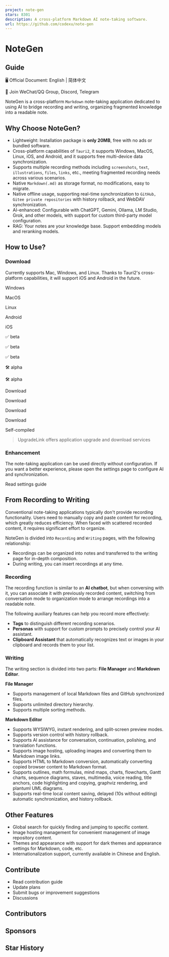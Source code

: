 ```yaml
---
project: note-gen
stars: 8301
description: A cross-platform Markdown AI note-taking software.
url: https://github.com/codexu/note-gen
---
```


NoteGen
=======

Guide
-----

🖥️ Official Document: English | 简体中文

💬 Join WeChat/QQ Group, Discord, Telegram

NoteGen is a cross-platform `Markdown` note-taking application dedicated to using AI to bridge recording and writing, organizing fragmented knowledge into a readable note.

Why Choose NoteGen?
-------------------

-   Lightweight: Installation package is **only 20MB**, free with no ads or bundled software.
-   Cross-platform capabilities of `Tauri2`, it supports Windows, MacOS, Linux, iOS, and Android, and it supports free multi-device data synchronization.
-   Supports multiple recording methods including `screenshots`, `text`, `illustrations`, `files`, `links`, etc., meeting fragmented recording needs across various scenarios.
-   Native `Markdown(.md)` as storage format, no modifications, easy to migrate.
-   Native offline usage, supporting real-time synchronization to `GitHub, Gitee private repositories` with history rollback, and WebDAV synchronization.
-   AI-enhanced: Configurable with ChatGPT, Gemini, Ollama, LM Studio, Grok, and other models, with support for custom third-party model configuration.
-   RAG: Your notes are your knowledge base. Support embedding models and reranking models.

How to Use?
-----------

### Download

Currently supports Mac, Windows, and Linux. Thanks to Tauri2's cross-platform capabilities, it will support iOS and Android in the future.

Windows

MacOS

Linux

Android

iOS

✅ beta

✅ beta

✅ beta

🛠️ alpha

🛠️ alpha

Download

Download

Download

Download

Self-compiled

> UpgradeLink offers application upgrade and download services

### Enhancement

The note-taking application can be used directly without configuration. If you want a better experience, please open the settings page to configure AI and synchronization.

Read settings guide

From Recording to Writing
-------------------------

Conventional note-taking applications typically don't provide recording functionality. Users need to manually copy and paste content for recording, which greatly reduces efficiency. When faced with scattered recorded content, it requires significant effort to organize.

NoteGen is divided into `Recording` and `Writing` pages, with the following relationship:

-   Recordings can be organized into notes and transferred to the writing page for in-depth composition.
-   During writing, you can insert recordings at any time.

### Recording

The recording function is similar to an **AI chatbot**, but when conversing with it, you can associate it with previously recorded content, switching from conversation mode to organization mode to arrange recordings into a readable note.

The following auxiliary features can help you record more effectively:

-   **Tags** to distinguish different recording scenarios.
-   **Personas** with support for custom prompts to precisely control your AI assistant.
-   **Clipboard Assistant** that automatically recognizes text or images in your clipboard and records them to your list.

### Writing

The writing section is divided into two parts: **File Manager** and **Markdown Editor**.

**File Manager**

-   Supports management of local Markdown files and GitHub synchronized files.
-   Supports unlimited directory hierarchy.
-   Supports multiple sorting methods.

**Markdown Editor**

-   Supports WYSIWYG, instant rendering, and split-screen preview modes.
-   Supports version control with history rollback.
-   Supports AI assistance for conversation, continuation, polishing, and translation functions.
-   Supports image hosting, uploading images and converting them to Markdown image links.
-   Supports HTML to Markdown conversion, automatically converting copied browser content to Markdown format.
-   Supports outlines, math formulas, mind maps, charts, flowcharts, Gantt charts, sequence diagrams, staves, multimedia, voice reading, title anchors, code highlighting and copying, graphviz rendering, and plantuml UML diagrams.
-   Supports real-time local content saving, delayed (10s without editing) automatic synchronization, and history rollback.

Other Features
--------------

-   Global search for quickly finding and jumping to specific content.
-   Image hosting management for convenient management of image repository content.
-   Themes and appearance with support for dark themes and appearance settings for Markdown, code, etc.
-   Internationalization support, currently available in Chinese and English.

Contribute
----------

-   Read contribution guide
-   Update plans
-   Submit bugs or improvement suggestions
-   Discussions

Contributors
------------

Sponsors
--------

Star History
------------

